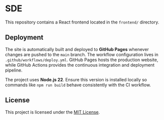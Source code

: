 # SDE

This repository contains a React frontend located in the `frontend/` directory.

## Deployment

The site is automatically built and deployed to **GitHub Pages** whenever changes are pushed to the `main` branch. The workflow configuration lives in `.github/workflows/deploy.yml`. GitHub Pages hosts the production website, while GitHub Actions provides the continuous integration and deployment pipeline.

The project uses **Node.js 22**. Ensure this version is installed locally so commands like `npm run build` behave consistently with the CI workflow.

## License

This project is licensed under the [MIT License](LICENSE).
